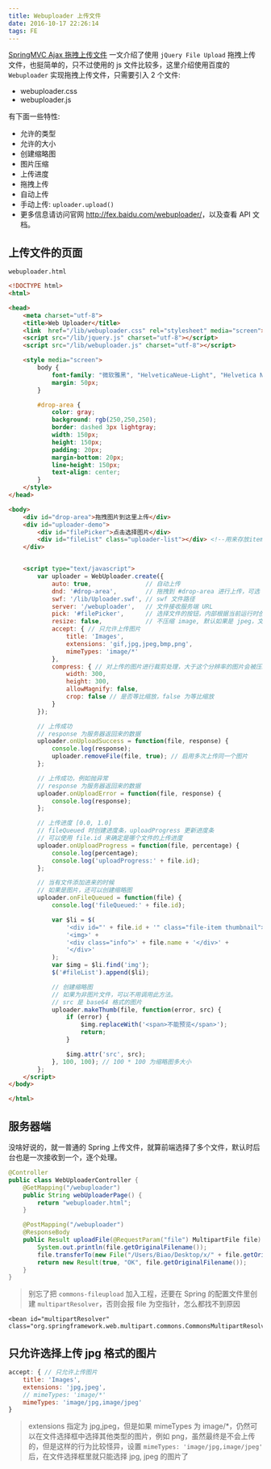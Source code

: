 ```yaml
---
title: Webuploader 上传文件
date: 2016-10-17 22:26:14
tags: FE
---
```

[SpringMVC Ajax 拖拽上传文件](/spring-mvc-upload-file-ajax) 一文介绍了使用 `jQuery File Upload` 拖拽上传文件，也挺简单的，只不过使用的 js 文件比较多，这里介绍使用百度的 `Webuploader` 实现拖拽上传文件，只需要引入 2 个文件:

* webuploader.css
* webuploader.js

有下面一些特性:

* 允许的类型
* 允许的大小
* 创建缩略图
* 图片压缩
* 上传进度
* 拖拽上传
* 自动上传
* 手动上传: `uploader.upload()`
* 更多信息请访问官网 <http://fex.baidu.com/webuploader/>，以及查看 API 文档。

<!--more-->

## 上传文件的页面
`webuploader.html`

```html
<!DOCTYPE html>
<html>

<head>
    <meta charset="utf-8">
    <title>Web Uploader</title>
    <link  href="/lib/webuploader.css" rel="stylesheet" media="screen">
    <script src="/lib/jquery.js" charset="utf-8"></script>
    <script src="/lib/webuploader.js" charset="utf-8"></script>

    <style media="screen">
        body {
            font-family: "微软雅黑", "HelveticaNeue-Light", "Helvetica Neue Light", "Helvetica Neue", Helvetica, Arial, sans-serif;
            margin: 50px;
        }

        #drop-area {
            color: gray;
            background: rgb(250,250,250);
            border: dashed 3px lightgray;
            width: 150px;
            height: 150px;
            padding: 20px;
            margin-bottom: 20px;
            line-height: 150px;
            text-align: center;
        }
    </style>
</head>

<body>
    <div id="drop-area">拖拽图片到这里上传</div>
    <div id="uploader-demo">
        <div id="filePicker">点击选择图片</div>
        <div id="fileList" class="uploader-list"></div> <!--用来存放item-->
    </div>


    <script type="text/javascript">
        var uploader = WebUploader.create({
            auto: true,               // 自动上传
            dnd: '#drop-area',        // 拖拽到 #drop-area 进行上传，可选
            swf: '/lib/Uploader.swf', // swf 文件路径
            server: '/webuploader',   // 文件接收服务端 URL
            pick: '#filePicker',      // 选择文件的按钮，内部根据当前运行时创建，可能是 input 元素，也可能是 flash.
            resize: false,            // 不压缩 image, 默认如果是 jpeg，文件上传前会压缩一把再上传！
            accept: { // 只允许上传图片
                title: 'Images',
                extensions: 'gif,jpg,jpeg,bmp,png',
                mimeTypes: 'image/*'
            },
            compress: { // 对上传的图片进行裁剪处理，大于这个分辨率的图片会被压缩到此分辨率
                width: 300,
                height: 300,
                allowMagnify: false,
                crop: false // 是否等比缩放，false 为等比缩放
            }
        });

        // 上传成功
        // response 为服务器返回来的数据
        uploader.onUploadSuccess = function(file, response) {
            console.log(response);
            uploader.removeFile(file, true); // 启用多次上传同一个图片
        };

        // 上传成功，例如抛异常
        // response 为服务器返回来的数据
        uploader.onUploadError = function(file, response) {
            console.log(response);
        };

        // 上传进度 [0.0, 1.0]
        // fileQueued 时创建进度条，uploadProgress 更新进度条
        // 可以使用 file.id 来确定是哪个文件的上传进度
        uploader.onUploadProgress = function(file, percentage) {
            console.log(percentage);
            console.log('uploadProgress:' + file.id);
        };

        // 当有文件添加进来的时候
        // 如果是图片，还可以创建缩略图
        uploader.onFileQueued = function(file) {
            console.log('fileQueued:' + file.id);

            var $li = $(
                '<div id="' + file.id + '" class="file-item thumbnail">' +
                '<img>' +
                '<div class="info">' + file.name + '</div>' +
                '</div>'
            );
            var $img = $li.find('img');
            $('#fileList').append($li);

            // 创建缩略图
            // 如果为非图片文件，可以不用调用此方法。
            // src 是 base64 格式的图片
            uploader.makeThumb(file, function(error, src) {
                if (error) {
                    $img.replaceWith('<span>不能预览</span>');
                    return;
                }

                $img.attr('src', src);
            }, 100, 100); // 100 * 100 为缩略图多大小
        };
    </script>
</body>

</html>
```

## 服务器端
没啥好说的，就一普通的 Spring 上传文件，就算前端选择了多个文件，默认时后台也是一次接收到一个，逐个处理。

```java
@Controller
public class WebUploaderController {
    @GetMapping("/webuploader")
    public String webUploaderPage() {
        return "webuploader.html";
    }

    @PostMapping("/webuploader")
    @ResponseBody
    public Result uploadFile(@RequestParam("file") MultipartFile file) throws IOException {
        System.out.println(file.getOriginalFilename());
        file.transferTo(new File("/Users/Biao/Desktop/x/" + file.getOriginalFilename()));
        return new Result(true, "OK", file.getOriginalFilename());
    }
}
```

> 别忘了把 `commons-fileupload` 加入工程，还要在 Spring 的配置文件里创建 `multipartResolver`，否则会报 file 为空指针，怎么都找不到原因
>
```
<bean id="multipartResolver" class="org.springframework.web.multipart.commons.CommonsMultipartResolver"/>
```

## 只允许选择上传 jpg 格式的图片
```js
accept: { // 只允许上传图片
    title: 'Images',
    extensions: 'jpg,jpeg',
    // mimeTypes: 'image/*'
    mimeTypes: 'image/jpg,image/jpeg'
}
```

> extensions 指定为 jpg,jpeg，但是如果 mimeTypes 为 image/*，仍然可以在文件选择框中选择其他类型的图片，例如 png，虽然最终是不会上传的，但是这样的行为比较怪异，设置 `mimeTypes: 'image/jpg,image/jpeg'` 后，在文件选择框里就只能选择 jpg, jpeg 的图片了
